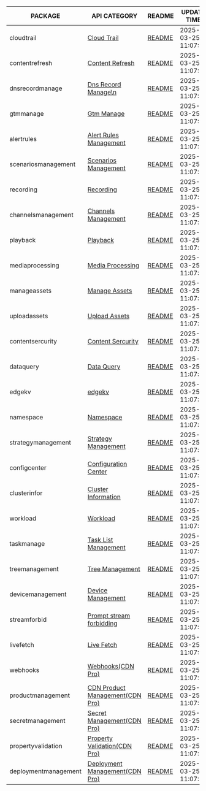| PACKAGE | API CATEGORY | README | UPDATE TIME |
|---------|--------------|--------|-------------|
| cloudtrail | [Cloud Trail](https://docs.cdnetworks.com/en/cdn/apidocs) |[README](./cdnetworks/cloudtrail/README_EN.md) | 2025-03-25 11:07:29 |	
| contentrefresh | [Content Refresh](https://docs.cdnetworks.com/en/cdn/apidocs) |[README](./cdnetworks/contentrefresh/README_EN.md) | 2025-03-25 11:07:29 |	
| dnsrecordmanage | [Dns Record Manage\n](https://docs.cdnetworks.com/en/cdn/apidocs) |[README](./cdnetworks/dnsrecordmanage/README_EN.md) | 2025-03-25 11:07:29 |	
| gtmmanage | [Gtm Manage](https://docs.cdnetworks.com/en/cdn/apidocs) |[README](./cdnetworks/gtmmanage/README_EN.md) | 2025-03-25 11:07:29 |	
| alertrules | [Alert Rules Management](https://docs.cdnetworks.com/en/cdn/apidocs) |[README](./cdnetworks/alertrules/README_EN.md) | 2025-03-25 11:07:29 |	
| scenariosmanagement | [Scenarios Management](https://docs.cdnetworks.com/en/cdn/apidocs) |[README](./cdnetworks/scenariosmanagement/README_EN.md) | 2025-03-25 11:07:29 |	
| recording | [Recording](https://docs.cdnetworks.com/en/cdn/apidocs) |[README](./cdnetworks/recording/README_EN.md) | 2025-03-25 11:07:29 |	
| channelsmanagement | [Channels Management](https://docs.cdnetworks.com/en/cdn/apidocs) |[README](./cdnetworks/channelsmanagement/README_EN.md) | 2025-03-25 11:07:29 |	
| playback | [Playback](https://docs.cdnetworks.com/en/cdn/apidocs) |[README](./cdnetworks/playback/README_EN.md) | 2025-03-25 11:07:29 |	
| mediaprocessing | [Media Processing](https://docs.cdnetworks.com/en/cdn/apidocs) |[README](./cdnetworks/mediaprocessing/README_EN.md) | 2025-03-25 11:07:29 |	
| manageassets | [Manage Assets](https://docs.cdnetworks.com/en/cdn/apidocs) |[README](./cdnetworks/manageassets/README_EN.md) | 2025-03-25 11:07:29 |	
| uploadassets | [Upload Assets](https://docs.cdnetworks.com/en/cdn/apidocs) |[README](./cdnetworks/uploadassets/README_EN.md) | 2025-03-25 11:07:29 |	
| contentsercurity | [Content Sercurity](https://docs.cdnetworks.com/en/cdn/apidocs) |[README](./cdnetworks/contentsercurity/README_EN.md) | 2025-03-25 11:07:29 |	
| dataquery | [Data Query](https://docs.cdnetworks.com/en/cdn/apidocs) |[README](./cdnetworks/dataquery/README_EN.md) | 2025-03-25 11:07:29 |	
| edgekv | [edgekv](https://docs.cdnetworks.com/en/cdn/apidocs) |[README](./cdnetworks/edgekv/README_EN.md) | 2025-03-25 11:07:29 |	
| namespace | [Namespace](https://docs.cdnetworks.com/en/cdn/apidocs) |[README](./cdnetworks/namespace/README_EN.md) | 2025-03-25 11:07:29 |	
| strategymanagement | [Strategy Management](https://docs.cdnetworks.com/en/cdn/apidocs) |[README](./cdnetworks/strategymanagement/README_EN.md) | 2025-03-25 11:07:29 |	
| configcenter | [Configuration Center](https://docs.cdnetworks.com/en/cdn/apidocs) |[README](./cdnetworks/configcenter/README_EN.md) | 2025-03-25 11:07:29 |	
| clusterinfor | [Cluster Information](https://docs.cdnetworks.com/en/cdn/apidocs) |[README](./cdnetworks/clusterinfor/README_EN.md) | 2025-03-25 11:07:29 |	
| workload | [Workload](https://docs.cdnetworks.com/en/cdn/apidocs) |[README](./cdnetworks/workload/README_EN.md) | 2025-03-25 11:07:29 |	
| taskmanage | [Task List Management](https://docs.cdnetworks.com/en/cdn/apidocs) |[README](./cdnetworks/taskmanage/README_EN.md) | 2025-03-25 11:07:29 |	
| treemanagement | [Tree Management](https://docs.cdnetworks.com/en/cdn/apidocs) |[README](./cdnetworks/treemanagement/README_EN.md) | 2025-03-25 11:07:29 |	
| devicemanagement | [Device Management](https://docs.cdnetworks.com/en/cdn/apidocs) |[README](./cdnetworks/devicemanagement/README_EN.md) | 2025-03-25 11:07:29 |	
| streamforbid | [Prompt stream forbidding](https://docs.cdnetworks.com/en/cdn/apidocs) |[README](./cdnetworks/streamforbid/README_EN.md) | 2025-03-25 11:07:29 |	
| livefetch | [Live Fetch](https://docs.cdnetworks.com/en/cdn/apidocs) |[README](./cdnetworks/livefetch/README_EN.md) | 2025-03-25 11:07:29 |	
| webhooks | [Webhooks(CDN Pro)](https://docs.cdnetworks.com/en/cdn/apidocs) |[README](./cdnetworks/webhooks/README_EN.md) | 2025-03-25 11:07:29 |	
| productmanagement | [CDN Product Management(CDN Pro)](https://docs.cdnetworks.com/en/cdn/apidocs) |[README](./cdnetworks/productmanagement/README_EN.md) | 2025-03-25 11:07:29 |	
| secretmanagement | [Secret Management(CDN Pro)](https://docs.cdnetworks.com/en/cdn/apidocs) |[README](./cdnetworks/secretmanagement/README_EN.md) | 2025-03-25 11:07:29 |	
| propertyvalidation | [Property Validation(CDN Pro)](https://docs.cdnetworks.com/en/cdn/apidocs) |[README](./cdnetworks/propertyvalidation/README_EN.md) | 2025-03-25 11:07:29 |	
| deploymentmanagement | [Deployment Management(CDN Pro)](https://docs.cdnetworks.com/en/cdn/apidocs) |[README](./cdnetworks/deploymentmanagement/README_EN.md) | 2025-03-25 11:07:29 |